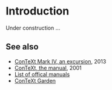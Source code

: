 # Introduction

Under construction ...

## See also
- [ConTeXt Mark IV, an excursion](http://www.pragma-ade.com/general/manuals/ma-cb-en.pdf), 2013
- [ConTeXt, the manual](http://www.pragma-ade.com/general/manuals/cont-eni.pdf), 2001
- [List of offical manuals](http://www.pragma-ade.com/overview.htm)
- [ConTeXt Garden](https://wiki.contextgarden.net)
